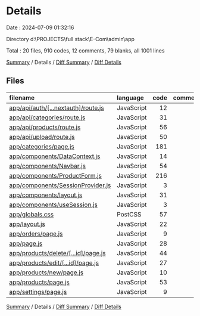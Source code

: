 # Details

Date : 2024-07-09 01:32:16

Directory d:\\PROJECTS\\full stack\\E-Com\\admin\\app

Total : 20 files,  910 codes, 12 comments, 79 blanks, all 1001 lines

[Summary](results.md) / Details / [Diff Summary](diff.md) / [Diff Details](diff-details.md)

## Files
| filename | language | code | comment | blank | total |
| :--- | :--- | ---: | ---: | ---: | ---: |
| [app/api/auth/[...nextauth]/route.js](/app/api/auth/%5B...nextauth%5D/route.js) | JavaScript | 12 | 0 | 2 | 14 |
| [app/api/categories/route.js](/app/api/categories/route.js) | JavaScript | 31 | 2 | 5 | 38 |
| [app/api/products/route.js](/app/api/products/route.js) | JavaScript | 56 | 2 | 6 | 64 |
| [app/api/upload/route.js](/app/api/upload/route.js) | JavaScript | 50 | 1 | 7 | 58 |
| [app/categories/page.js](/app/categories/page.js) | JavaScript | 181 | 1 | 15 | 197 |
| [app/components/DataContext.js](/app/components/DataContext.js) | JavaScript | 14 | 0 | 5 | 19 |
| [app/components/Navbar.js](/app/components/Navbar.js) | JavaScript | 54 | 1 | 3 | 58 |
| [app/components/ProductForm.js](/app/components/ProductForm.js) | JavaScript | 216 | 4 | 13 | 233 |
| [app/components/SessionProvider.js](/app/components/SessionProvider.js) | JavaScript | 3 | 0 | 0 | 3 |
| [app/components/layout.js](/app/components/layout.js) | JavaScript | 31 | 0 | 2 | 33 |
| [app/components/useSession.js](/app/components/useSession.js) | JavaScript | 3 | 0 | 0 | 3 |
| [app/globals.css](/app/globals.css) | PostCSS | 57 | 0 | 6 | 63 |
| [app/layout.js](/app/layout.js) | JavaScript | 22 | 0 | 3 | 25 |
| [app/orders/page.js](/app/orders/page.js) | JavaScript | 9 | 0 | 2 | 11 |
| [app/page.js](/app/page.js) | JavaScript | 28 | 0 | 3 | 31 |
| [app/products/delete/[...id]/page.js](/app/products/delete/%5B...id%5D/page.js) | JavaScript | 44 | 0 | 1 | 45 |
| [app/products/edit/[...id]/page.js](/app/products/edit/%5B...id%5D/page.js) | JavaScript | 27 | 1 | 1 | 29 |
| [app/products/new/page.js](/app/products/new/page.js) | JavaScript | 10 | 0 | 1 | 11 |
| [app/products/page.js](/app/products/page.js) | JavaScript | 53 | 0 | 2 | 55 |
| [app/settings/page.js](/app/settings/page.js) | JavaScript | 9 | 0 | 2 | 11 |

[Summary](results.md) / Details / [Diff Summary](diff.md) / [Diff Details](diff-details.md)